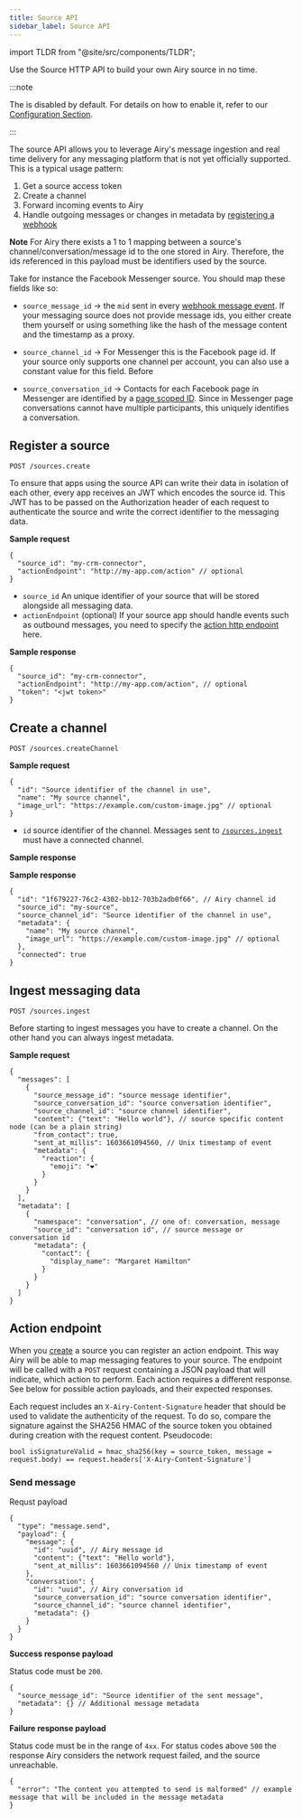 ```yaml
---
title: Source API
sidebar_label: Source API
---
```


import TLDR from "@site/src/components/TLDR";

<TLDR>

Use the Source HTTP API to build your own Airy source in no time.

</TLDR>

:::note

The is disabled by default. For details on how to enable it, refer to our [Configuration Section](getting-started/installation/configuration.md#components).

:::

The source API allows you to leverage Airy's message ingestion and real time delivery for any messaging platform
that is not yet officially supported. This is a typical usage pattern:

1. Get a source access token
2. Create a channel
3. Forward incoming events to Airy
4. Handle outgoing messages or changes in metadata by [registering a webhook](api/webhook.md)

**Note** For Airy there exists a 1 to 1 mapping between a source's channel/conversation/message id to the one stored in Airy. Therefore, the ids referenced in this payload must be identifiers used by the source.

Take for instance the Facebook Messenger source. You should map these fields like so:

- `source_message_id` → the `mid` sent in every [webhook message event](https://developers.facebook.com/docs/messenger-platform/reference/webhook-events/messages/). If your messaging source does not provide message ids, you either create them yourself or using something like the hash of the message content and the timestamp as a proxy.

- `source_channel_id` → For Messenger this is the Facebook page id. If your source only supports one channel per account, you can also use a constant value for this field. Before

- `source_conversation_id` → Contacts for each Facebook page in Messenger are identified by a [page scoped ID](https://developers.facebook.com/docs/messenger-platform/identity/user-profile). Since in Messenger page conversations cannot have multiple participants, this uniquely identifies a conversation.

## Register a source

`POST /sources.create`

To ensure that apps using the source API can write their data in isolation of each other, every app receives an
JWT which encodes the source id. This JWT has to be passed on the Authorization header of each request to authenticate
the source and write the correct identifier to the messaging data.

**Sample request**

```json5
{
  "source_id": "my-crm-connector",
  "actionEndpoint": "http://my-app.com/action" // optional
}
```

- `source_id` An unique identifier of your source that will be stored alongside all messaging data.
- `actionEndpoint` (optional) If your source app should handle events such as outbound messages, you need to specify the [action http endpoint](#action-endpoint) here.

**Sample response**

```json5
{
  "source_id": "my-crm-connector",
  "actionEndpoint": "http://my-app.com/action", // optional
  "token": "<jwt token>"
}
```

## Create a channel

`POST /sources.createChannel`

**Sample request**

```json5
{
  "id": "Source identifier of the channel in use",
  "name": "My source channel",
  "image_url": "https://example.com/custom-image.jpg" // optional
}
```

- `id` source identifier of the channel. Messages sent to [`/sources.ingest`](#ingest-messaging-data) must have a connected channel.

**Sample response**

**Sample response**

```json5
{
  "id": "1f679227-76c2-4302-bb12-703b2adb0f66", // Airy channel id
  "source_id": "my-source",
  "source_channel_id": "Source identifier of the channel in use",
  "metadata": {
    "name": "My source channel",
    "image_url": "https://example.com/custom-image.jpg" // optional
  },
  "connected": true
}
```

## Ingest messaging data

`POST /sources.ingest`

Before starting to ingest messages you have to create a channel. On the other hand you can always ingest metadata.

**Sample request**

```json5
{
  "messages": [
    {
      "source_message_id": "source message identifier",
      "source_conversation_id": "source conversation identifier",
      "source_channel_id": "source channel identifier",
      "content": {"text": "Hello world"}, // source specific content node (can be a plain string)
      "from_contact": true,
      "sent_at_millis": 1603661094560, // Unix timestamp of event
      "metadata": {
        "reaction": {
          "emoji": "❤️"
        }
      }
    }
  ],
  "metadata": [
    {
      "namespace": "conversation", // one of: conversation, message
      "source_id": "conversation id", // source message or conversation id
      "metadata": {
        "contact": {
          "display_name": "Margaret Hamilton"
        }
      }
    }
  ]
}
```

## Action endpoint

When you [create](#register-a-source) a source you can register an action endpoint. This way Airy will be able to map messaging features to your source. The endpoint will be called with a `POST` request containing a JSON payload that will indicate, which action to perform. Each action requires a different response. See below for possible action payloads, and their expected responses.

Each request includes an `X-Airy-Content-Signature` header that should be used to validate the authenticity of the request. To do so, compare the signature against the SHA256 HMAC of the source token you obtained during creation with the request content. Pseudocode:

```
bool isSignatureValid = hmac_sha256(key = source_token, message = request.body) == request.headers['X-Airy-Content-Signature']
```

### Send message

Requst payload

```json5
{
  "type": "message.send",
  "payload": {
    "message": {
      "id": "uuid", // Airy message id
      "content": {"text": "Hello world"},
      "sent_at_millis": 1603661094560 // Unix timestamp of event
    },
    "conversation": {
      "id": "uuid", // Airy conversation id
      "source_conversation_id": "source conversation identifier",
      "source_channel_id": "source channel identifier",
      "metadata": {}
    }
  }
}
```

**Success response payload**

Status code must be `200`.

```json5
{
  "source_message_id": "Source identifier of the sent message",
  "metadata": {} // Additional message metadata
}
```

**Failure response payload**

Status code must be in the range of `4xx`. For status codes above `500` the response Airy considers the network request failed, and the source unreachable.

```json5
{
  "error": "The content you attempted to send is malformed" // example message that will be included in the message metadata
}
```
